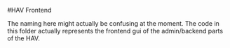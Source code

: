 #HAV Frontend

The naming here might actually be confusing at the moment.
The code in this folder actually represents the frontend gui of
the admin/backend parts of the HAV.
